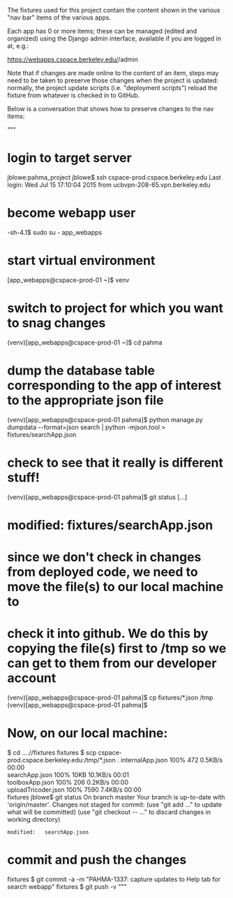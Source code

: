 The fixtures used for this project contain the content shown in the various "nav bar" items of the various apps.

Each app has 0 or more items; these can be managed (edited and organized) using the Django admin interface, available if
you are logged in at, e.g.:

  https://webapps.cspace.berkeley.edu/<tenant>/admin
  
Note that if changes are made online to the content of an item, steps may need to be taken to preserve those changes
when the project is updated: normally, the project update scripts (i.e. "deployment scripts") reload the fixture from
whatever is checked in to GitHub.

Below is a conversation that shows how to preserve changes to the nav items:

"""
# login to target server
jblowe:pahma_project jblowe$ ssh cspace-prod.cspace.berkeley.edu
Last login: Wed Jul 15 17:10:04 2015 from ucbvpn-208-65.vpn.berkeley.edu
# become webapp user
-sh-4.1$ sudo su - app_webapps
# start virtual environment
[app_webapps@cspace-prod-01 ~]$ venv
# switch to project for which you want to snag changes
(venv)[app_webapps@cspace-prod-01 ~]$ cd pahma
# dump the database table corresponding to the app of interest to the appropriate json file
(venv)[app_webapps@cspace-prod-01 pahma]$ python manage.py dumpdata --format=json search | python -mjson.tool > fixtures/searchApp.json
# check to see that it really is different stuff!
(venv)[app_webapps@cspace-prod-01 pahma]$ git status
[...]
#
#	modified:   fixtures/searchApp.json

# since we don't check in changes from deployed code, we need to move the file(s) to our local machine to
# check it into github. We do this by copying the file(s) first to /tmp so we can get to them from our developer account
(venv)[app_webapps@cspace-prod-01 pahma]$ cp fixtures/*.json /tmp
(venv)[app_webapps@cspace-prod-01 pahma]$ 

# Now, on our local machine:
$ cd ..../<project>/fixtures
fixtures $ scp cspace-prod.cspace.berkeley.edu:/tmp/*.json .
internalApp.json                                                                  100%  472     0.5KB/s   00:00    
searchApp.json                                                                    100%   10KB  10.1KB/s   00:01    
toolboxApp.json                                                                   100%  206     0.2KB/s   00:00    
uploadTricoder.json                                                               100% 7590     7.4KB/s   00:00    
fixtures jblowe$ git status
On branch master
Your branch is up-to-date with 'origin/master'.
Changes not staged for commit:
  (use "git add <file>..." to update what will be committed)
  (use "git checkout -- <file>..." to discard changes in working directory)

	modified:   searchApp.json


# commit and push the changes
fixtures $ git commit -a -m "PAHMA-1337: capture updates to Help tab for search webapp"
fixtures $ git push -v
"""
